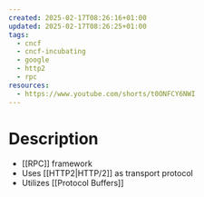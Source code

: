 ```yaml
---
created: 2025-02-17T08:26:16+01:00
updated: 2025-02-17T08:26:25+01:00
tags:
  - cncf
  - cncf-incubating
  - google
  - http2
  - rpc
resources:
  - https://www.youtube.com/shorts/t0ONFCY6NWI
---
```

# Description
- [[RPC]] framework
- Uses [[HTTP2|HTTP/2]] as transport protocol
- Utilizes [[Protocol Buffers]]